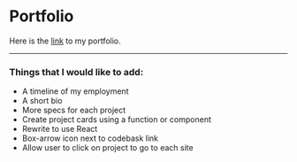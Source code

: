 # Portfolio

Here is the [link](https://katerlloyd.github.io/portfolio/) to my portfolio.

---

### Things that I would like to add:
* A timeline of my employment
* A short bio
* More specs for each project
* Create project cards using a function or component
* Rewrite to use React
* Box-arrow icon next to codebask link
* Allow user to click on project to go to each site
